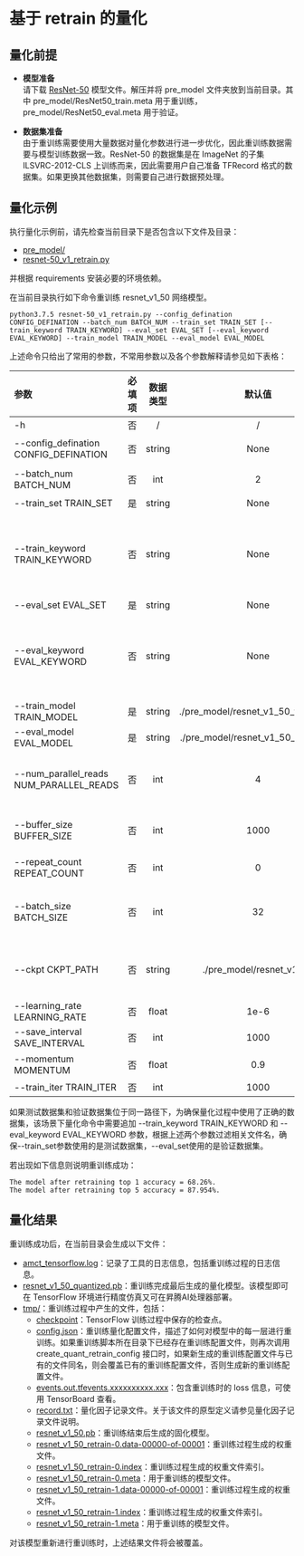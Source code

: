 # 基于 retrain 的量化

## 量化前提

+ **模型准备**  
请下载
[ResNet-50](https://c7xcode.obs.cn-north-4.myhuaweicloud.com/003_Atc_Models/AE/ATC%20Model/resnet-50_v1_retrain/pre_model.zip)
模型文件。解压并将 pre_model 文件夹放到当前目录。其中
pre_model/ResNet50_train.meta 用于重训练，pre_model/ResNet50_eval.meta 用于验证。

+ **数据集准备**  
由于重训练需要使用大量数据对量化参数进行进一步优化，因此重训练数据需要与模型训练数据一致。ResNet-50 的数据集是在 ImageNet 的子集 ILSVRC-2012-CLS 上训练而来，因此需要用户自己准备 TFRecord 格式的数据集。如果更换其他数据集，则需要自己进行数据预处理。

## 量化示例

执行量化示例前，请先检查当前目录下是否包含以下文件及目录：

+ [pre_model/](./pre_model/)
+ [resnet-50_v1_retrain.py](./resnet-50_v1_retrain.py)

并根据 requirements 安装必要的环境依赖。

在当前目录执行如下命令重训练 resnet_v1_50 网络模型。

```none
python3.7.5 resnet-50_v1_retrain.py --config_defination CONFIG_DEFINATION --batch_num BATCH_NUM --train_set TRAIN_SET [--train_keyword TRAIN_KEYWORD] --eval_set EVAL_SET [--eval_keyword EVAL_KEYWORD] --train_model TRAIN_MODEL --eval_model EVAL_MODEL
```

上述命令只给出了常用的参数，不常用参数以及各个参数解释请参见如下表格：

| 参数 | 必填项 | 数据类型 | 默认值 | 参数解释 |
| :-- | :-: | :-: | :-: | :-- |
| -h | 否 | / | / | 显示帮助信息。 |
| --config_defination CONFIG_DEFINATION | 否 | string | None | 量化的简易配置文件路径。 |
| --batch_num BATCH_NUM | 否 | int| 2 | retrain 量化推理阶段的 batch 数。 |
| --train_set TRAIN_SET | 是 | string | None | 测试数据集路径。 |
| --train_keyword TRAIN_KEYWORD | 否 | string | None | 用于筛选训练集路径下包含该关键词的文件，若未定义，则默认训练集路径下所有文件作为训练集。 |
| --eval_set EVAL_SET | 是 | string | None | 验证数据集路径。 |
| --eval_keyword EVAL_KEYWORD | 否 | string | None | 用于筛选训练集路径下包含该关键词的文件，若未定义，则默认验证集路径下所有文件作为验证集。 |
| --train_model TRAIN_MODEL | 是 | string | ./pre_model/resnet_v1_50_train.meta | 训练用模型路径。 |
| --eval_model EVAL_MODEL | 是 | string | ./pre_model/resnet_v1_50_eval.meta | 验证模型路径。 |
| --num_parallel_reads NUM_PARALLEL_READS | 否 | int | 4 | 用于读取数据集的线程数，根据硬件运算能力酌情调整。 |
| --buffer_size BUFFER_SIZE | 否 | int | 1000 | 数据集乱序的缓存大小，根据内存空间酌情调整。 |
| --repeat_count REPEAT_COUNT | 否 | int | 0 | 数据集重复次数，若为0则无限循环。 |
| --batch_size BATCH_SIZE | 否 | int | 32 | TensorFlow 运行一次所使用的样本数量，根据内存或显存大小酌情调整。 |
| --ckpt CKPT_PATH | 否 | string | ./pre_model/resnet_v1_50 | ResNet-50 V1 模型的官方权重 checkpoint 文件路径。 |
| --learning_rate LEARNING_RATE | 否 | float | 1e-6 | 学习率。 |
| --save_interval SAVE_INTERVAL | 否 | int | 1000 | 重训练保存间隔。 |
| --momentum MOMENTUM | 否 | float | 0.9 | RMSPropOptimizer优化器的动量。 |
| --train_iter TRAIN_ITER | 否 | int | 1000 | 训练迭代次数。 |

如果测试数据集和验证数据集位于同一路径下，为确保量化过程中使用了正确的数据集，该场景下量化命令中需要追加 --train_keyword TRAIN_KEYWORD 和 --eval_keyword EVAL_KEYWORD 参数，根据上述两个参数过滤相关文件名，确保--train_set参数使用的是测试数据集，--eval_set使用的是验证数据集。

若出现如下信息则说明重训练成功：

```none
The model after retraining top 1 accuracy = 68.26%.
The model after retraining top 5 accuracy = 87.954%.
```

## 量化结果

重训练成功后，在当前目录会生成以下文件：

+ [amct_tensorflow.log](./amct_log/amct_tensorflow.log)：记录了工具的日志信息，包括重训练过程的日志信息。
+ [resnet_v1_50_quantized.pb](./outputs/resnet_v1_50_quantized.pb)：重训练完成最后生成的量化模型。该模型即可在 TensorFlow 环境进行精度仿真又可在昇腾AI处理器部署。
+ [tmp/](./tmp/)：重训练过程中产生的文件，包括：
  + [checkpoint](./tmp/checkpoint)：TensorFlow 训练过程中保存的检查点。
  + [config.json](./tmp/config.json)：重训练量化配置文件，描述了如何对模型中的每一层进行重训练。如果重训练脚本所在目录下已经存在重训练配置文件，则再次调用 create_quant_retrain_config 接口时，如果新生成的重训练配置文件与已有的文件同名，则会覆盖已有的重训练配置文件，否则生成新的重训练配置文件。
  + [events.out.tfevents.xxxxxxxxxx.xxx](./tmp/events.out.tfevents.xxxxxxxxxx.xxx)：包含重训练时的 loss 信息，可使用 TensorBoard 查看。
  + [record.txt](./tmp/record.txt)：量化因子记录文件。关于该文件的原型定义请参见量化因子记录文件说明。
  + [resnet_v1_50.pb](./tmp/resnet_v1_50.pb)：重训练结束后生成的固化模型。
  + [resnet_v1_50_retrain-0.data-00000-of-00001](./tmp/resnet_v1_50_retrain-0.data-00000-of-00001)：重训练过程生成的权重文件。
  + [resnet_v1_50_retrain-0.index](./tmp/resnet_v1_50_retrain-0.index)：重训练过程生成的权重文件索引。
  + [resnet_v1_50_retrain-0.meta](./tmp/resnet_v1_50_retrain-0.meta)：用于重训练的模型文件。
  + [resnet_v1_50_retrain-1.data-00000-of-00001](./tmp/resnet_v1_50_retrain-1.data-00000-of-00001)：重训练过程生成的权重文件。
  + [resnet_v1_50_retrain-1.index](./tmp/resnet_v1_50_retrain-1.index)：重训练过程生成的权重文件索引。
  + [resnet_v1_50_retrain-1.meta](./tmp/resnet_v1_50_retrain-1.meta)：用于重训练的模型文件。

对该模型重新进行重训练时，上述结果文件将会被覆盖。

